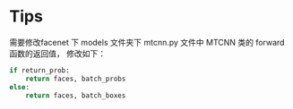 # Tips


需要修改facenet 下 models 文件夹下 mtcnn.py 文件中 MTCNN 类的 forward 函数的返回值， 修改如下：


```python
if return_prob:
    return faces, batch_probs
else:
    return faces, batch_boxes
```